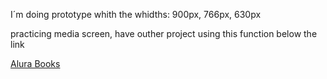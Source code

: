 
<p>I´m doing prototype whith the whidths: 900px, 766px, 630px </p>
<p> practicing media screen, have outher project using this function below the link  </p>
 <a href="https://stellular-paletas-a09114.netlify.app/"> Alura Books</a>
